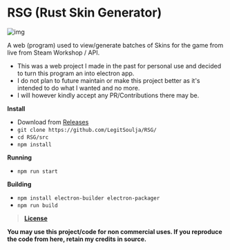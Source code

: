 # RSG (Rust Skin Generator)

![img](https://github.com/LegitSoulja/RSG/blob/main/src/assets/img/preview.png?raw=true&cache=113)

A web (program) used to view/generate batches of Skins for the game from live from Steam Workshop / API.
 
- This was a web project I made in the past for personal use and decided to turn this program an into electron app.
- I do not plan to future maintain or make this project better as it's intended to do what I wanted and no more.
- I will however kindly accept any PR/Contributions there may be.

**Install**
- Download from [Releases](https://github.com/LegitSoulja/RSG/releases)
- `git clone https://github.com/LegitSoulja/RSG/`
- `cd RSG/src`
- `npm install`

**Running**
- `npm run start`

**Building**
- `npm install electron-builder electron-packager`
- `npm run build`


> [**License**](https://github.com/LegitSoulja/RSG/blob/main/LICENSE)

**You may use this project/code for non commercial uses. If you reproduce the code from here, retain my credits in source.**
